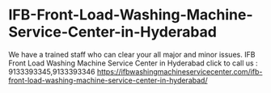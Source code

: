 # IFB-Front-Load-Washing-Machine-Service-Center-in-Hyderabad
We have a trained staff who can clear your all major and minor issues. IFB Front Load Washing Machine Service Center in Hyderabad click to call us : 9133393345,9133393346  https://ifbwashingmachineservicecenter.com/ifb-front-load-washing-machine-service-center-in-hyderabad/
